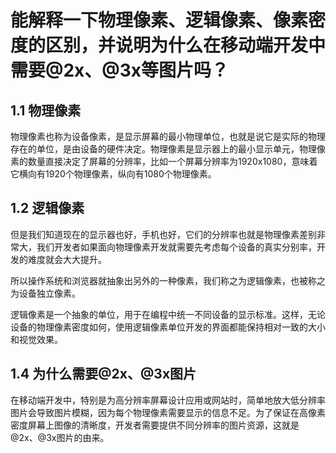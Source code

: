 # 能解释一下物理像素、逻辑像素、像素密度的区别，并说明为什么在移动端开发中需要@2x、@3x等图片吗？

## 1.1 物理像素

物理像素也称为设备像素，是显示屏幕的最⼩物理单位，也就是说它是实际的物理存在的单位，是由设备的硬件决定。物理像素是显示器上的最小显示单元，物理像素的数量直接决定了屏幕的分辨率，比如一个屏幕分辨率为1920x1080，意味着它横向有1920个物理像素，纵向有1080个物理像素。

## 1.2 逻辑像素

但是我们知道现在的显示器也好，⼿机也好，它们的分辨率也就是物理像素差别⾮常⼤，我们开发者如果⾯向物理像素开发就需要先考虑每个设备的真实分别率，开发的难度就会⼤⼤提升。

所以操作系统和浏览器就抽象出另外的⼀种像素，我们称之为逻辑像素，也被称之为设备独⽴像素。

逻辑像素是⼀个抽象的单位，⽤于在编程中统⼀不同设备的显示标准。这样，⽆论设备的物理像素密度如何，使⽤逻辑像素单位开发的界⾯都能保持相对⼀致的⼤⼩和视觉效果。

## 1.4 为什么需要@2x、@3x图片

在移动端开发中，特别是为高分辨率屏幕设计应用或网站时，简单地放大低分辨率图片会导致图片模糊，因为每个物理像素需要显示的信息不足。为了保证在高像素密度屏幕上图像的清晰度，开发者需要提供不同分辨率的图片资源，这就是@2x、@3x图片的由来。

